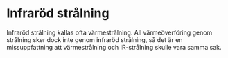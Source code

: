 # Infraröd strålning

Infraröd strålning kallas ofta värmestrålning. All värmeöverföring genom
strålning sker dock inte genom infraröd strålning, så det är en missuppfattning
att värmestrålning och IR-strålning skulle vara samma sak.
